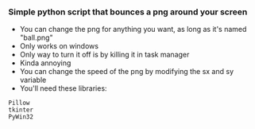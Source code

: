 ### Simple python script that bounces a png around your screen
- You can change the png for anything you want, as long as it's named "ball.png"
- Only works on windows
- Only way to turn it off is by killing it in task manager
- Kinda annoying
- You can change the speed of the png by modifying the sx and sy variable
- You'll need these libraries:
```
Pillow
tkinter
PyWin32
```
